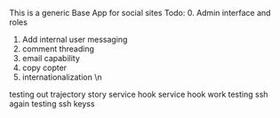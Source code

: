 This is a generic Base App for social sites
Todo:
0. Admin interface and roles
1. Add internal user messaging
2. comment threading
3. email capability
4. copy copter
5. internationalization
\n

testing out trajectory story service hook
service hook work
testing ssh again
testing ssh keyss
